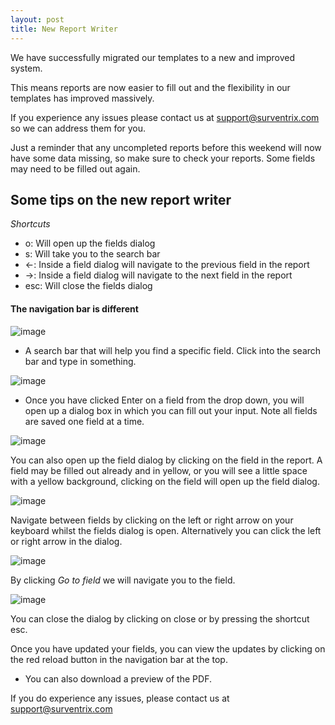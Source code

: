 ```yaml
---
layout: post
title: New Report Writer
---
```


We have successfully migrated our templates to a new and improved system.

This means reports are now easier to fill out and the flexibility in our templates
has improved massively.

If you experience any issues please contact us at support@surventrix.com
so we can address them for you.

Just a reminder that any uncompleted reports before this weekend will now have some
data missing, so make sure to check your reports. Some fields may need to be filled
out again.

## Some tips on the new report writer

*Shortcuts*

- o: Will open up the fields dialog
- s: Will take you to the search bar
- ←: Inside a field dialog will navigate to the previous field in the report
- →: Inside a field dialog will navigate to the next field in the report
- esc: Will close the fields dialog

#### The navigation bar is different


![image](https://cloud.githubusercontent.com/assets/658005/3641705/64975380-10b7-11e4-992c-57d3f1c54da5.png)

- A search bar that will help you find a specific field. Click into the search
  bar and type in something.


![image](https://cloud.githubusercontent.com/assets/658005/3641730/c0edf850-10b7-11e4-93bb-665e10ee61f9.png)

- Once you have clicked Enter on a field from the drop down, you will open up a
  dialog box in which you can fill out your input. Note all fields are saved
  one field at a time.

![image](https://cloud.githubusercontent.com/assets/658005/3641831/31ff75fe-10b9-11e4-872b-6703c9c9515d.png)

You can also open up the field dialog by clicking on the field in the report. A
field may be filled out already and in yellow, or you will see a little space
with a yellow background, clicking on the field will open up the field dialog.


![image](https://cloud.githubusercontent.com/assets/658005/3643271/d960fb62-10d0-11e4-866c-c4341a906c47.png)

Navigate between fields by clicking on the left or right arrow on your keyboard
whilst the fields dialog is open. Alternatively you can click the left or right
arrow in the dialog.

![image](https://cloud.githubusercontent.com/assets/658005/3643291/1781829a-10d1-11e4-80c0-fdd834c02130.png)

By clicking *Go to field* we will navigate you to the field.

![image](https://cloud.githubusercontent.com/assets/658005/3643300/41964390-10d1-11e4-9ee0-a7f4c79ce856.png)

You can close the dialog by clicking on close or by pressing the shortcut esc.

Once you have updated your fields, you can view the updates by clicking on the
red reload button in the navigation bar at the top.

- You can also download a preview of the PDF.

If you do experience any issues, please contact us at support@surventrix.com

